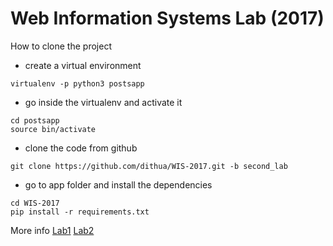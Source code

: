 # Web Information Systems Lab (2017)

How to clone the project

* create a virtual environment
```shell
virtualenv -p python3 postsapp
```
* go inside the virtualenv and activate it
```shell
cd postsapp
source bin/activate
```
* clone the code from github
```shell
git clone https://github.com/dithua/WIS-2017.git -b second_lab
```
* go to app folder and install the dependencies
```shell
cd WIS-2017
pip install -r requirements.txt
```


More info [Lab1](https://docs.google.com/document/d/1HdpPkUIiysOgwu82ym11vZZfegPlOC6suyPGcO39_tQ/pub) [Lab2](https://docs.google.com/document/d/1PFWqw4v3NjBFtHVV5rTjZ-qPbiSH_cQc25KV3UEP5XA/pub)
